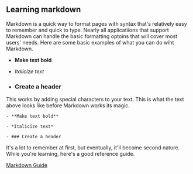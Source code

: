 ## Learning markdown

Markdown is a quick way to format pages with syntax that's relatively easy to remember and quick to type. Nearly all applicatiions that support Markdown can handle the basic formatting optoins that will cover most users' needs. Here are some basic examples of what you can do wiht Markdown.

- **Make text bold**
- *Italicize text*
 
- ### Create a header
 

This works by adding special characters to your text. This is what the text above looks like before Markdown works its magic.

```
- **Make text bold**
 
- *Italicize text*
 
- ### Create a header
```

It's a lot to remember at first, but eventually, it'll become second nature. While you're learning, here's a good reference guide.

[Markdown Guide](https://www.markdownguide.org/basic-syntax/ "Overview of common Markdown syntax")
